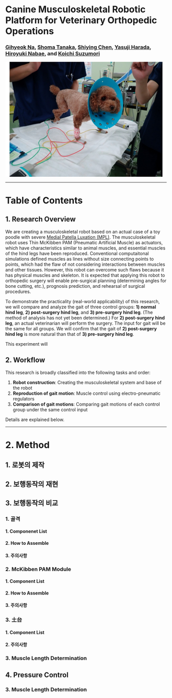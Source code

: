 # Canine Musculoskeletal Robotic Platform for Veterinary Orthopedic Operations
### [Gihyeok Na](mailto:gihyeok2@illinois.edu), [Shoma Tanaka](mailto:tanaka.s.ca@m.titech.ac.jp), [Shiying Chen](mailto:b09502174@ntu.edu.tw), [Yasuji Harada](mailto:yasuji@nvlu.ac.jp), [Hiroyuki Nabae](mailto:nabae.h.aa@m.titech.ac.jp), and [Koichi Suzumori](mailto:suzumori.k.aa@m.titech.ac.jp)

![Hoshiramu](./HoshiRamu.jpg)

---

# Table of Contents

## 1. Research Overview
We are creating a musculoskeletal robot based on an actual case of a toy poodle with severe [Medial Patella Luxation (MPL)](https://www.qldvetspecialists.com.au/medial-patella-luxation). The musculoskeletal robot uses Thin McKibben PAM (Pneumatic Artificial Muscle) as actuators, which have characteristics similar to animal muscles, and essential muscles of the hind legs have been reproduced. Conventional computaitonal simulations defined muscles as lines without size connecting points to points, which had the flaw of not considering interactions between muscles and other tissues. However, this robot can overcome such flaws because it has physical muscles and skeleton. It is expected that applying this robot to orthopedic surgery will enable pre-surgical planning (determining angles for bone cutting, etc.), prognosis prediction, and rehearsal of surgical procedures.


To demonstrate the practicality (real-world applicability) of this research, we will compare and analyze the gait of three control groups: **1) normal hind leg**, **2) post-surgery hind leg**, and **3) pre-surgery hind leg**. (The method of analysis has not yet been determined.) For **2) post-surgery hind leg**, an actual veterinarian will perform the surgery. The input for gait will be the same for all groups. We will confirm that the gait of **2) post-surgery hind leg** is more natural than that of **3) pre-surgery hind leg**.


This experiment will


## 2. Workflow
This research is broadly classified into the following tasks and order:

1. **Robot construction**: Creating the musculoskeletal system and base of the robot
2. **Reproduction of gait motion**: Muscle control using electro-pneumatic regulators
3. **Comparison of gait motions**: Comparing gait motions of each control group under the same control input

Details are explained below.

---
# 2. Method

## 1. 로봇의 제작
## 2. 보행동작의 재현
## 3. 보행동작의 비교



###     1. 골격
####        1. Componenet List
####        2. How to Assemble
####        3. 주의사항
###    2. McKibben PAM Module
####        1. Component List
####        2. How to Assemble
####        3. 주의사항
###    3. 土台
####        1. Component List
####        2. 주의사항


### 3. Muscle Length Determination







## 4. Pressure Control
### 3. Muscle Length Determination
